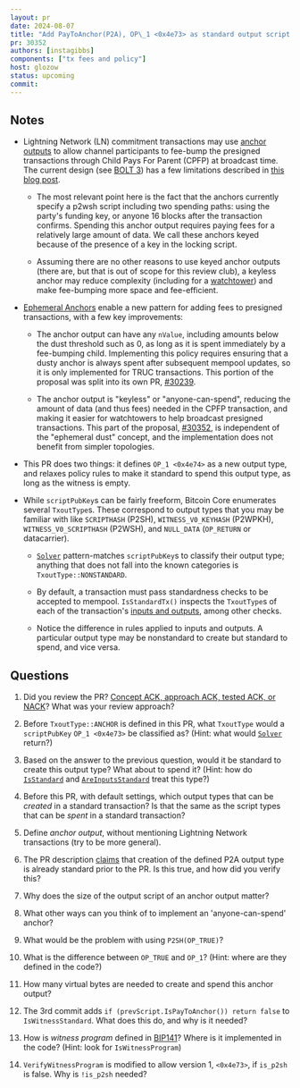 ```yaml
---
layout: pr
date: 2024-08-07
title: "Add PayToAnchor(P2A), OP\_1 <0x4e73> as standard output script for spending"
pr: 30352
authors: [instagibbs]
components: ["tx fees and policy"]
host: glozow
status: upcoming
commit:
---
```


## Notes

- Lightning Network (LN) commitment transactions may use [anchor outputs](https://bitcoinops.org/en/topics/anchor-outputs/) to allow channel
  participants to fee-bump the presigned transactions through Child Pays For Parent (CPFP) at broadcast time. The current design (see [BOLT
  3](https://github.com/lightning/bolts/blob/master/03-transactions.md#to_local_anchor-and-to_remote_anchor-output-option_anchors))
  has a few limitations described in [this blog post](https://bitcoinops.org/en/blog/waiting-for-confirmation/#policy-as-an-interface).

    - The most relevant point here is the fact that the anchors currently specify a p2wsh script including two spending
      paths: using the party's funding key, or anyone 16 blocks after the transaction confirms. Spending this anchor
      output requires paying fees for a relatively large amount of data. We call these anchors keyed because of the
      presence of a key in the locking script.

    - Assuming there are no other reasons to use keyed anchor outputs (there are, but that is out of scope for this review club), a keyless
      anchor may reduce complexity (including for a [watchtower](https://bitcoinops.org/en/topics/watchtowers/)) and make fee-bumping more space and fee-efficient.

- [Ephemeral Anchors](https://bitcoinops.org/en/topics/ephemeral-anchors/) enable a new pattern for adding fees to
  presigned transactions, with a few key improvements:

    - The anchor output can have any `nValue`, including amounts below the dust threshold such as 0, as long as it is
      spent immediately by a fee-bumping child. Implementing this policy requires ensuring that a dusty anchor is always
      spent after subsequent mempool updates, so it is only implemented for TRUC transactions. This portion of the
      proposal was split into its own PR, [#30239](https://github.com/bitcoin/bitcoin/pull/30239).

    - The anchor output is "keyless" or "anyone-can-spend", reducing the amount of data (and thus fees) needed in the
      CPFP transaction, and making it easier for watchtowers to help broadcast presigned transactions. This part of the
      proposal, [#30352](https://github.com/bitcoin/bitcoin/pull/30352), is independent of the "ephemeral dust"
      concept, and the implementation does not benefit from simpler topologies.

- This PR does two things: it defines `OP_1 <0x4e74>` as a new output type, and relaxes policy rules to make it standard
  to spend this output type, as long as the witness is empty.

- While `scriptPubKey`s can be fairly freeform, Bitcoin Core enumerates several `TxoutType`s. These correspond to output
  types that you may be familiar with like `SCRIPTHASH` (P2SH), `WITNESS_V0_KEYHASH` (P2WPKH), `WITNESS_V0_SCRIPTHASH`
  (P2WSH), and `NULL_DATA` (`OP_RETURN` or datacarrier).

    - [`Solver`](https://github.com/bitcoin/bitcoin/blob/24f86783c87e836c98404bcc20a07742736d6b56/src/script/solver.cpp#L141) pattern-matches `scriptPubKey`s to classify their output type; anything that does not fall into the known categories is `TxoutType::NONSTANDARD`.

    - By default, a transaction must pass standardness checks to be accepted to mempool. `IsStandardTx()`
      inspects the `TxoutType`s of each of the transaction's [inputs and outputs](https://github.com/bitcoin/bitcoin/blob/fa0b5d68823b69f4861b002bbfac2fd36ed46356/src/policy/policy.cpp#L111-L148), among other checks.

    - Notice the difference in rules applied to inputs and outputs. A particular output type may be
      nonstandard to create but standard to spend, and vice versa.

## Questions

1. Did you review the PR? [Concept ACK, approach ACK, tested ACK, or NACK](https://github.com/bitcoin/bitcoin/blob/master/CONTRIBUTING.md#peer-review)? What was your review approach?

1. Before `TxoutType::ANCHOR` is defined in this PR, what `TxoutType` would a `scriptPubKey` `OP_1 <0x4e73>` be classified as? (Hint:
   what would [`Solver`](https://github.com/bitcoin/bitcoin/blob/24f86783c87e836c98404bcc20a07742736d6b56/src/script/solver.cpp#L141) return?)

1. Based on the answer to the previous question, would it be standard to create this output type? What about to spend it?
   (Hint: how do [`IsStandard`](https://github.com/bitcoin/bitcoin/blob/fa0b5d68823b69f4861b002bbfac2fd36ed46356/src/policy/policy.cpp#L70) and [`AreInputsStandard`](https://github.com/bitcoin/bitcoin/blob/fa0b5d68823b69f4861b002bbfac2fd36ed46356/src/policy/policy.cpp#L177) treat this type?)

1. Before this PR, with default settings, which output types that can be _created_ in a standard transaction? Is
   that the same as the script types that can be _spent_ in a standard transaction?

1. Define _anchor output_, without mentioning Lightning Network transactions (try to be more general).

1. The PR description [claims](https://github.com/bitcoin/bitcoin/pull/30352#issue-2378948027) that creation of the defined P2A output type is already standard prior to the PR. Is this true, and how did you verify this?

1. Why does the size of the output script of an anchor output matter?

1. What other ways can you think of to implement an 'anyone-can-spend' anchor?

1. What would be the problem with using `P2SH(OP_TRUE)`?

1. What is the difference between `OP_TRUE` and `OP_1`? (Hint: where are they defined in the code?)

1. How many virtual bytes are needed to create and spend this anchor output?

1. The 3rd commit adds `if (prevScript.IsPayToAnchor()) return false` to `IsWitnessStandard`. What does this do, and why
   is it needed?

1. How is _witness program_ defined in [BIP141](https://github.com/bitcoin/bips/blob/master/bip-0141.mediawiki#witness-program)? Where is it implemented in the code? (Hint: look for `IsWitnessProgram`)

1. `VerifyWitnessProgram` is modified to allow version 1, `<0x4e73>`, if `is_p2sh` is false. Why is `!is_p2sh` needed?

<!-- ## Meeting Log -->

<!-- {% irc %} -->
<!-- {% endirc %} -->
